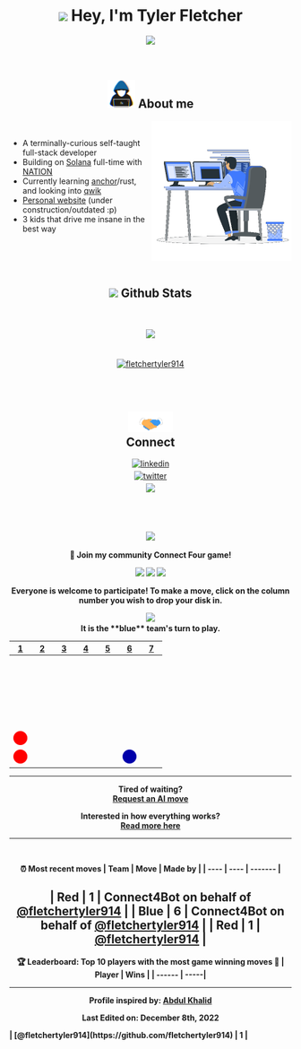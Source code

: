 <h1 align="center">
        <img src="https://media.giphy.com/media/hvRJCLFzcasrR4ia7z/giphy.gif" width="35">
        <b>Hey, I'm Tyler Fletcher</b>
      </h1>

  <p align="center">
    <a href="https://github.com/DenverCoder1/readme-typing-svg"><img src="https://readme-typing-svg.herokuapp.com?font=Time+New+Roman&color=cyan&size=25&center=true&vCenter=true&width=600&height=100&lines=Tyler+Fletcher;self-taught-full-stack;solana<3;terminally-curious;oss<3"></a>
  </p>

  <br>

<h2 align='center'> <picture><img src = "https://github.com/0xAbdulKhalid/0xAbdulKhalid/raw/main/assets/mdImages/about_me.gif" width = 50px></picture> <b>About me</b></h2>

<picture> <img align="right" src="https://github.com/0xAbdulKhalid/0xAbdulKhalid/raw/main/assets/mdImages/Right_Side.gif" width = 250px></picture>

  <br>

- A terminally-curious self-taught full-stack developer
- Building on [Solana](https://solana.com) full-time with [NATION](https://nation.io)
- Currently learning [anchor](https://www.anchor-lang.com/)/rust, and looking into [qwik](https://qwik.builder.io/)
- [Personal website](https://tylerjfletcher.xyz) (under construction/outdated :p)
- 3 kids that drive me insane in the best way

<br><br><br>

<h2 align='center'><img src="https://media.giphy.com/media/iY8CRBdQXODJSCERIr/giphy.gif" width="35"><b> Github Stats </b></h2>

  <br>

  <div align="center">

  <a href="https://github.com/fletchertyler914/">
    <br>
    <img src="https://github-readme-stats.vercel.app/api?username=fletchertyler914&include_all_commits=true&count_private=true&show_icons=true&line_height=20&title_color=7A7ADB&icon_color=2234AE&text_color=D3D3D3&bg_color=0,000000,130F40" width="565"/>
    <br><br><br>
    <img src="https://github-readme-stats.vercel.app/api/top-langs?username=fletchertyler914&show_icons=true&locale=en&layout=compact&line_height=20&title_color=7A7ADB&icon_color=2234AE&text_color=D3D3D3&bg_color=0,000000,130F40" width="400"  alt="fletchertyler914"/>

  </a>

<br><br>

<h2 align='center'> <img src="https://github.com/0xAbdulKhalid/0xAbdulKhalid/raw/main/assets/mdImages/handshake.gif" width ="80"><br><b>Connect</b></h2>

  <a href="https://www.linkedin.com/in/tyler-fletcher/" target="_blank">
  <img src="https://img.shields.io/badge/linkedin:  tyler--fletcher-%2300acee.svg?color=405DE6&style=for-the-badge&logo=linkedin&logoColor=white" alt=linkedin style="margin-bottom: 5px;"/>
  </a>

  <br>

  <a href="https://twitter.com/firecrab_" target="_blank">
  <img src="https://img.shields.io/badge/twitter:  firecrab__-%2300acee.svg?color=1DA1F2&style=for-the-badge&logo=twitter&logoColor=white" alt=twitter style="margin-bottom: 5px;"/>
  </a>
  </li>

  <br>

  <a href="mailto:hello@tylerjfletcher.xyz" target="_blank">
  <img src="https://img.shields.io/badge/proton:  tylerjfletcher.xyz-6D4AFF.svg?style=for-the-badge&logo=protonmail&logoColor=white" t=mail style="margin-bottom: 5px;" />
  </a>

<br><br>

<img src="https://user-images.githubusercontent.com/73097560/115834477-dbab4500-a447-11eb-908a-139a6edaec5c.gif">

<br>

<b> :game_die: Join my community Connect Four game! <b>

![](https://img.shields.io/badge/Moves%20played-2-blue)
![](https://img.shields.io/badge/Completed%20games-0-brightgreen)
![](https://img.shields.io/badge/Total%20players-1-orange)

Everyone is welcome to participate! To make a move, click on the **column number** you wish to drop your disk in.
<br>

<img src="https://user-images.githubusercontent.com/73097560/115834477-dbab4500-a447-11eb-908a-139a6edaec5c.gif">

<br>
It is the **blue** team's turn to play.



|[1](https://github.com/fletchertyler914/fletchertyler914/issues/new?title=connect4%7Cdrop%7Cblue%7C1&body=Just+push+%27Submit+new+issue%27+without+editing+the+title.+The+README+will+be+updated+after+approximately+30+seconds.)|[2](https://github.com/fletchertyler914/fletchertyler914/issues/new?title=connect4%7Cdrop%7Cblue%7C2&body=Just+push+%27Submit+new+issue%27+without+editing+the+title.+The+README+will+be+updated+after+approximately+30+seconds.)|[3](https://github.com/fletchertyler914/fletchertyler914/issues/new?title=connect4%7Cdrop%7Cblue%7C3&body=Just+push+%27Submit+new+issue%27+without+editing+the+title.+The+README+will+be+updated+after+approximately+30+seconds.)|[4](https://github.com/fletchertyler914/fletchertyler914/issues/new?title=connect4%7Cdrop%7Cblue%7C4&body=Just+push+%27Submit+new+issue%27+without+editing+the+title.+The+README+will+be+updated+after+approximately+30+seconds.)|[5](https://github.com/fletchertyler914/fletchertyler914/issues/new?title=connect4%7Cdrop%7Cblue%7C5&body=Just+push+%27Submit+new+issue%27+without+editing+the+title.+The+README+will+be+updated+after+approximately+30+seconds.)|[6](https://github.com/fletchertyler914/fletchertyler914/issues/new?title=connect4%7Cdrop%7Cblue%7C6&body=Just+push+%27Submit+new+issue%27+without+editing+the+title.+The+README+will+be+updated+after+approximately+30+seconds.)|[7](https://github.com/fletchertyler914/fletchertyler914/issues/new?title=connect4%7Cdrop%7Cblue%7C7&body=Just+push+%27Submit+new+issue%27+without+editing+the+title.+The+README+will+be+updated+after+approximately+30+seconds.)|
| - | - | - | - | - | - | - |
|![](https://raw.githubusercontent.com/fletchertyler914/fletchertyler914/main/images/blank.png)|![](https://raw.githubusercontent.com/fletchertyler914/fletchertyler914/main/images/blank.png)|![](https://raw.githubusercontent.com/fletchertyler914/fletchertyler914/main/images/blank.png)|![](https://raw.githubusercontent.com/fletchertyler914/fletchertyler914/main/images/blank.png)|![](https://raw.githubusercontent.com/fletchertyler914/fletchertyler914/main/images/blank.png)|![](https://raw.githubusercontent.com/fletchertyler914/fletchertyler914/main/images/blank.png)|![](https://raw.githubusercontent.com/fletchertyler914/fletchertyler914/main/images/blank.png)|
|![](https://raw.githubusercontent.com/fletchertyler914/fletchertyler914/main/images/blank.png)|![](https://raw.githubusercontent.com/fletchertyler914/fletchertyler914/main/images/blank.png)|![](https://raw.githubusercontent.com/fletchertyler914/fletchertyler914/main/images/blank.png)|![](https://raw.githubusercontent.com/fletchertyler914/fletchertyler914/main/images/blank.png)|![](https://raw.githubusercontent.com/fletchertyler914/fletchertyler914/main/images/blank.png)|![](https://raw.githubusercontent.com/fletchertyler914/fletchertyler914/main/images/blank.png)|![](https://raw.githubusercontent.com/fletchertyler914/fletchertyler914/main/images/blank.png)|
|![](https://raw.githubusercontent.com/fletchertyler914/fletchertyler914/main/images/blank.png)|![](https://raw.githubusercontent.com/fletchertyler914/fletchertyler914/main/images/blank.png)|![](https://raw.githubusercontent.com/fletchertyler914/fletchertyler914/main/images/blank.png)|![](https://raw.githubusercontent.com/fletchertyler914/fletchertyler914/main/images/blank.png)|![](https://raw.githubusercontent.com/fletchertyler914/fletchertyler914/main/images/blank.png)|![](https://raw.githubusercontent.com/fletchertyler914/fletchertyler914/main/images/blank.png)|![](https://raw.githubusercontent.com/fletchertyler914/fletchertyler914/main/images/blank.png)|
|![](https://raw.githubusercontent.com/fletchertyler914/fletchertyler914/main/images/blank.png)|![](https://raw.githubusercontent.com/fletchertyler914/fletchertyler914/main/images/blank.png)|![](https://raw.githubusercontent.com/fletchertyler914/fletchertyler914/main/images/blank.png)|![](https://raw.githubusercontent.com/fletchertyler914/fletchertyler914/main/images/blank.png)|![](https://raw.githubusercontent.com/fletchertyler914/fletchertyler914/main/images/blank.png)|![](https://raw.githubusercontent.com/fletchertyler914/fletchertyler914/main/images/blank.png)|![](https://raw.githubusercontent.com/fletchertyler914/fletchertyler914/main/images/blank.png)|
|![](https://raw.githubusercontent.com/fletchertyler914/fletchertyler914/main/images/red.png)|![](https://raw.githubusercontent.com/fletchertyler914/fletchertyler914/main/images/blank.png)|![](https://raw.githubusercontent.com/fletchertyler914/fletchertyler914/main/images/blank.png)|![](https://raw.githubusercontent.com/fletchertyler914/fletchertyler914/main/images/blank.png)|![](https://raw.githubusercontent.com/fletchertyler914/fletchertyler914/main/images/blank.png)|![](https://raw.githubusercontent.com/fletchertyler914/fletchertyler914/main/images/blank.png)|![](https://raw.githubusercontent.com/fletchertyler914/fletchertyler914/main/images/blank.png)|
|![](https://raw.githubusercontent.com/fletchertyler914/fletchertyler914/main/images/red.png)|![](https://raw.githubusercontent.com/fletchertyler914/fletchertyler914/main/images/blank.png)|![](https://raw.githubusercontent.com/fletchertyler914/fletchertyler914/main/images/blank.png)|![](https://raw.githubusercontent.com/fletchertyler914/fletchertyler914/main/images/blank.png)|![](https://raw.githubusercontent.com/fletchertyler914/fletchertyler914/main/images/blank.png)|![](https://raw.githubusercontent.com/fletchertyler914/fletchertyler914/main/images/blue.png)|![](https://raw.githubusercontent.com/fletchertyler914/fletchertyler914/main/images/blank.png)|

---

Tired of waiting?<br>
[Request an AI move](https://github.com/fletchertyler914/fletchertyler914/issues/new?title=connect4%7Cdrop%7Cblue%7Cai&body=Just+push+%27Submit+new+issue%27+without+editing+the+title.+The+README+will+be+updated+after+approximately+30+seconds.)

Interested in how everything works? <br>
[Read more here](https://github.com/fletchertyler914/fletchertyler914/tree/main/connect4)

---

<br>

**:alarm_clock: Most recent moves**
| Team | Move | Made by |
| ---- | ---- | ------- |


| Red | 1 | Connect4Bot on behalf of [@fletchertyler914](https://github.com/fletchertyler914) |
| Blue | 6 | Connect4Bot on behalf of [@fletchertyler914](https://github.com/fletchertyler914) |
| Red | 1 | [@fletchertyler914](https://github.com/fletchertyler914) |
---

**:trophy: Leaderboard: Top 10 players with the most game winning moves :1st_place_medal:**
| Player | Wins |
| ------ | -----|

---

Profile inspired by: [Abdul Khalid](https://github.com/0xabdulkhalid)

Last Edited on: December 8th, 2022

</div>
| [@fletchertyler914](https://github.com/fletchertyler914) | 1 |

